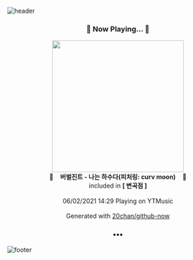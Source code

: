 ![header](https://capsule-render.vercel.app/api?type=wave&height=170&section=header&text=Hi.%20I'm%20SHIFT&fontColor=090707&fontAlignX=45&fontAlignY=65&fontSize=100)

<h3 align="center">🎵 Now Playing... 🎵</h3>
<p align="center">
  <a href="https://music.youtube.com/watch?v=P7MmjEbgMZA">
    <img width="300" src="https://lh3.googleusercontent.com/JG4HTNF0WgnZP73cjV9rSa2ruli3wlLDTfeRdAEyJ5ppsm9yW6oGj2Ws1AyO7KCMizuOKnCTlZMM_GWEvA">
  </a>
  <br>
  🎵&nbsp&nbsp&nbsp <b>버벌진트 - 나는 하수다(피처링: curv moon)</b> &nbsp&nbsp&nbsp🎵
  <br>
  included in <b>[ 변곡점 ]</b>
  
  <br />
  <br />
  06/02/2021 14:29 Playing on YTMusic
  <br />
  <br />
  Generated with <a href="https://github.com/20chan/github-now">20chan/github-now</a>
</p>

<h3 align="center">•••</h3>

![footer](https://capsule-render.vercel.app/api?type=wave&height=150&section=footer)
